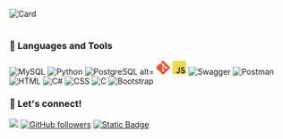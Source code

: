 ![Card](https://cardivo-alexrogalskiy.vercel.app/api?name=Tiago%20Zardetto&description=Front-End%20Developer&image=https://avatars.githubusercontent.com/u/105249408?v=4&backgroundColor=%fffdd0&github=TiagoZardetto&colorPattern=grey&fontColor=%230062dd&linkedin=tiago-zardetto)
#
### 🚀 Languages and Tools</summary>
<p align="left">
<img width="25" height="25" src="https://www.vectorlogo.zone/logos/mysql/mysql-icon.svg" title="MySQL" alt="MySQL"/>
<img height="25" src="https://cdn.jsdelivr.net/gh/devicons/devicon@latest/icons/python/python-original.svg" title="Python" alt="Python" />
<img height="25" src="https://cdn.jsdelivr.net/gh/devicons/devicon@latest/icons/postgresql/postgresql-original.svg" title="PostgreSQL alt="PostgreSQL" />
<img height="25" src="https://raw.githubusercontent.com/devicons/devicon/master/icons/git/git-original.svg" title="GIT" alt="GIT">
<img width="25" height="25" src="https://raw.githubusercontent.com/devicons/devicon/master/icons/javascript/javascript-original.svg" title="JavaScript" alt="JavaScript" />
<img width="25" height="25" src="https://cdn.jsdelivr.net/gh/devicons/devicon@latest/icons/swagger/swagger-original.svg" title="Swagger" alt="Swagger" />
<img width="25" height="25" src="https://www.vectorlogo.zone/logos/getpostman/getpostman-icon.svg" title="Postman" alt="Postman" />
<img width="25" height="25" src="https://cdn.jsdelivr.net/gh/devicons/devicon@latest/icons/html5/html5-original.svg" title="HTML" alt="HTML" />
<img height="25" src="https://cdn.jsdelivr.net/gh/devicons/devicon@latest/icons/csharp/csharp-original.svg" title="C#" alt="C#" />
<img width="25" height="25" src="https://cdn.jsdelivr.net/gh/devicons/devicon@latest/icons/css3/css3-original.svg" title="CSS" alt="CSS" />
<img height="25" src="https://cdn.jsdelivr.net/gh/devicons/devicon@latest/icons/c/c-original.svg" title="C" alt="C" />
<img height="25" src="https://www.vectorlogo.zone/logos/getbootstrap/getbootstrap-icon.svg" title="Bootstrap" alt="Bootstrap">
          
</p>

### 🔗 Let's connect!

<p align="left">

<a href="https://linkedin.com/in/tiago-zardetto/"><img src="https://img.shields.io/badge/-LinkedIn-0077B5?style=flat&logo=Linkedin&logoColor=white"/></a>
[![GitHub followers](https://img.shields.io/github/followers/TiagoZardetto.svg?style=social&label=Follow)](https://github.com/TiagoZardetto?tab=followers)
<a href="https://wa.me/5513997012102"><img alt="Static Badge" src="https://img.shields.io/badge/WhatsApp-grey?logo=whatsapp"></a>

#

[comment]: ![Metrics](https://metrics.lecoq.io/tiagozardetto?template=classic&isocalendar=1&languages=1&lines=1&base=header%2C%20activity%2C%20community%2C%20repositories%2C%20metadata&base.indepth=false&base.hireable=false&base.skip=false&isocalendar=false&isocalendar.duration=full-year&languages=false&languages.limit=8&languages.threshold=0%25&languages.other=false&languages.colors=github&languages.sections=most-used&languages.indepth=false&languages.analysis.timeout=15&languages.analysis.timeout.repositories=7.5&languages.categories=markup%2C%20programming&languages.recent.categories=markup%2C%20programming&languages.recent.load=300&languages.recent.days=14&lines=false&lines.sections=base&lines.repositories.limit=4&lines.history.limit=1&config.timezone=America%2FSao_Paulo)

</p>

